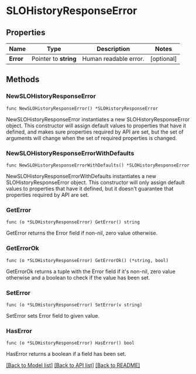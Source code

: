 # SLOHistoryResponseError

## Properties

| Name      | Type                  | Description           | Notes      |
| --------- | --------------------- | --------------------- | ---------- |
| **Error** | Pointer to **string** | Human readable error. | [optional] |

## Methods

### NewSLOHistoryResponseError

`func NewSLOHistoryResponseError() *SLOHistoryResponseError`

NewSLOHistoryResponseError instantiates a new SLOHistoryResponseError object.
This constructor will assign default values to properties that have it defined,
and makes sure properties required by API are set, but the set of arguments
will change when the set of required properties is changed.

### NewSLOHistoryResponseErrorWithDefaults

`func NewSLOHistoryResponseErrorWithDefaults() *SLOHistoryResponseError`

NewSLOHistoryResponseErrorWithDefaults instantiates a new SLOHistoryResponseError object.
This constructor will only assign default values to properties that have it defined,
but it doesn't guarantee that properties required by API are set.

### GetError

`func (o *SLOHistoryResponseError) GetError() string`

GetError returns the Error field if non-nil, zero value otherwise.

### GetErrorOk

`func (o *SLOHistoryResponseError) GetErrorOk() (*string, bool)`

GetErrorOk returns a tuple with the Error field if it's non-nil, zero value otherwise
and a boolean to check if the value has been set.

### SetError

`func (o *SLOHistoryResponseError) SetError(v string)`

SetError sets Error field to given value.

### HasError

`func (o *SLOHistoryResponseError) HasError() bool`

HasError returns a boolean if a field has been set.

[[Back to Model list]](../README.md#documentation-for-models) [[Back to API list]](../README.md#documentation-for-api-endpoints) [[Back to README]](../README.md)

